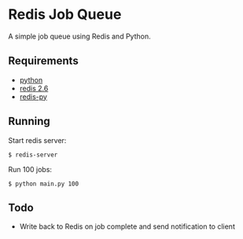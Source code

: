 Redis Job Queue
===============

A simple job queue using Redis and Python.

Requirements
------------

* [python](http://python.org)
* [redis 2.6](http://redis.io)
* [redis-py](https://github.com/andymccurdy/redis-py)

Running
-------

Start redis server:

    $ redis-server

Run 100 jobs:

    $ python main.py 100

Todo
----

* Write back to Redis on job complete and send notification to client
